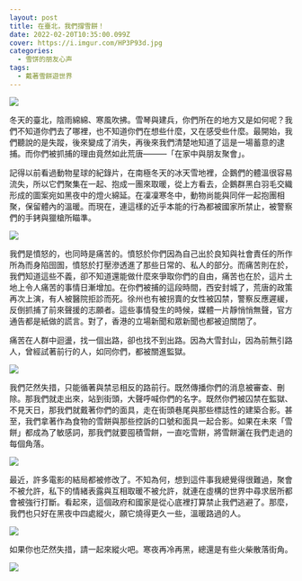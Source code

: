 ```yaml
---
layout: post
title: 在臺北，我們撐雪餅！
date: 2022-02-20T10:35:00.099Z
cover: https://i.imgur.com/HP3P93d.jpg
categories:
  - 雪饼的朋友心声
tags:
  - 戴著雪餅遊世界
---
```

![](https://i.imgur.com/HP3P93d.jpg)

冬天的臺北，陰雨綿綿、寒風吹拂。雪琴與建兵，你們所在的地方又是如何呢？我們不知道你們去了哪裡，也不知道你們在想些什麼，又在感受些什麼。最開始，我們聽說的是失蹤，後來變成了消失，再後來我們清楚地知道了這是一場蓄意的逮捕。而你們被抓捕的理由竟然如此荒唐———「在家中與朋友聚會」。

<!-- more -->

記得以前看過動物星球的紀錄片，在南極冬天的冰天雪地裡，企鵝們的體溫很容易流失，所以它們聚集在一起、抱成一團來取暖，從上方看去，企鵝群黑白羽毛交織形成的圖案宛如黑夜中的燈火綿延。在凜凜寒冬中，動物尚能與同伴一起抱團相聚，保留體內的溫暖。而現在，連這樣的近乎本能的行為都被國家所禁止，被警察們的手銬與獵槍所瞄準。

![](https://i.imgur.com/tmj8csx.jpg)

我們是憤怒的，也同時是痛苦的。憤怒於你們因為自己出於良知與社會責任的所作所為而身陷囹圄，憤怒於打壓滲透進了那些日常的、私人的部分。而痛苦則在於，我們知道這些不義，卻不知道還能做什麼來爭取你們的自由，痛苦也在於，這片土地上令人痛苦的事情日漸增加。在你們被捕的這段時間，西安封城了，荒唐的政策再次上演，有人被醫院拒診而死。徐州也有被拐賣的女性被囚禁，警察反應遲緩，反倒抓捕了前來聲援的志願者。這些事情發生的時候，媒體一片靜悄悄無聲，官方通告都是紙做的謊言。對了，香港的立場新聞和眾新聞也都被迫關閉了。

痛苦在人群中迴盪，找一個出路，卻也找不到出路。因為大雪封山，因為前無引路人，曾經試著前行的人，如同你們，都被關進監獄。

![](https://i.imgur.com/fpUGIKK.jpg)

我們茫然失措，只能循著與禁忌相反的路前行。既然傳播你們的消息被審查、刪除。那我們就走出來，站到街頭，大聲呼喊你們的名字。既然你們被囚禁在監獄、不見天日，那我們就戴著你們的面具，走在街頭巷尾與那些標誌性的建築合影。甚至，我們拿著作為食物的雪餅與那些控訴的口號和面具一起合影。如果在未來「雪餅」都成為了敏感詞，那我們就要囤積雪餅，一直吃雪餅，將雪餅灑在我們走過的每個角落。

![](https://i.imgur.com/j04fr62.jpg)

最近，許多電影的結局都被修改了。不知為何，想到這件事我總覺得很難過，聚會不被允許，私下的情緒表露與互相取暖不被允許，就連在虛構的世界中尋求居所都會被強行打斷。看起來，這個政府和國家是從心底裡打算禁止我們逃避了。那麼，我們也只好在黑夜中四處縱火，願它燒得更久一些，溫暖路過的人。

![](https://i.imgur.com/T5LoFpR.jpg)

如果你也茫然失措，請一起來縱火吧。寒夜再冷再黑，總還是有些火柴散落街角。

![](https://i.imgur.com/KhFerlw.jpg)